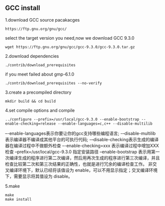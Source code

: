 ## GCC install 

1.download GCC source pacakacges

```
https://ftp.gnu.org/gnu/gcc/
```

select the target version you need,now we download GCC 9.3.0

```
wget https://ftp.gnu.org/gnu/gcc/gcc-9.3.0/gcc-9.3.0.tar.gz
```

2.download dependencies

```
./contrib/download_prerequisites   
```

if you meet failed about gmp-6.1.0

```
./contrib/download_prerequisites --no-verify
```

3.create a precompiled directory

```
mkdir build && cd build
```

4.set compile options and compile

```
../configure --prefix=/usr/local/gcc-9.3.0 --enable-bootstrap --enable-checking=release --enable-languages=c,c++ --disable-multilib
```

–-enable-languages表示你要让你的gcc支持哪些编程语言;
-–disable-multilib表示编译器不编译成其他平台的可执行代码;
-–disable-checking表示生成的编译器在编译过程中不做额外检查
–-enable-checking=xxx 表示编译过程中增加XXX检查
–prefix=/usr/local/gcc-9.3.0 指定安装路径
–enable-bootstrap 表示用第一次编译生成的程序进行第二次编译，然后用再次生成的程序进行第三次编译，并且检查比较第二次和第三次结果的正确性，也就是进行冗余的编译检查工作。 非交叉编译环境下，默认已经将该值设为 enable，可以不用显示指定；交叉编译环境下，需要显示将其值设为 disable。

5.make

```
make 
make install
```


